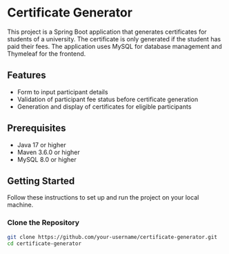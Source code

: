 # Certificate Generator

This project is a Spring Boot application that generates certificates for students of a university. The certificate is only generated if the student has paid their fees. The application uses MySQL for database management and Thymeleaf for the frontend.

## Features

- Form to input participant details
- Validation of participant fee status before certificate generation
- Generation and display of certificates for eligible participants

## Prerequisites

- Java 17 or higher
- Maven 3.6.0 or higher
- MySQL 8.0 or higher

## Getting Started

Follow these instructions to set up and run the project on your local machine.

### Clone the Repository

```sh
git clone https://github.com/your-username/certificate-generator.git
cd certificate-generator

